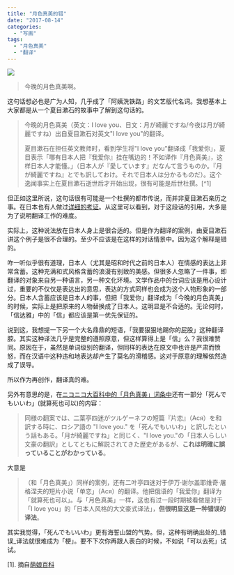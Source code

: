 ```yaml
---
title: "月色真美的错"
date: "2017-08-14"
categories: 
  - "写画"
tags: 
  - "月色真美"
  - "翻译"
---
```


![](https://i0.wp.com/tva1.sinaimg.cn/large/006tNc79gy1fijchdajm9j30f10ep3yn.jpg?ssl=1)

> 今晚的月色真美啊。

这句话想必也是广为人知，几乎成了「阿姨洗铁路」的文艺版代名词。我想基本上大家都是从一个夏目漱石的故事中了解到这句话的。

> 今晚的月色真美（英文：I love you、日文：月が綺麗ですね/今夜は月が綺麗ですね）出自夏目漱石对英文"I love you"的翻译。  
>   
> 夏目漱石在担任英文教师时，看到学生将"I love you"翻译成「我爱你」，夏目表示「哪有日本人把『我爱你』挂在嘴边的！不如译作『月色真美』，这样日本人才能懂。」（日本人が『愛しています』だなんて言うものか。『月が綺麗ですね』とでも訳しておけ。それで日本人は分かるものだ）。这个逸闻事实上在夏目漱石逝世后才开始出现，很有可能是后世杜撰。\[^1\]

但正如这里所说，这句话很有可能是一个杜撰的都市传说，而并非夏目漱石亲历之事。在日本也有人做过[详细的考证](http://niguruta.web.fc2.com/kensyo_kirei.html)。从这里可以看到，对于这段话的引用，大多是为了说明翻译工作的难度。

实际上，这种说法放在日本人身上是很合适的。但是作为翻译的案例，由夏目漱石讲这个例子是很不合理的。至少不应该是在这样的对话情景中。因为这个解释是错的。

咋一听似乎很有道理，日本人（尤其是昭和时代之前的日本人）在情感的表达上非常含蓄。这种充满和式风格含蓄的浪漫有别致的美感。但很多人忽略了一件事，即翻译的对象来自另一种语言，另一种文化环境。文学作品中的台词应该是用心设计过，重要的不仅仅是表达出的意思，表达的方式同样也会成为这个人物形象的一部分。日本人含蓄应该是日本人的事，但把「我爱你」翻译成为「今晚的月色真美」的时候，实际上是把原来的人物替换成了日本人。这明显是不合适的。无论何时，「信达雅」中的「信」都应该是第一优先保证的。

说到这，我想提一下另一个大名鼎鼎的短语，「我要狠狠地踢你的屁股」这种翻译腔。其实这种译法几乎是完整的遵照原意，但这样算得上是「信」么？我很难赞同。原因在于，虽然是单词级别的翻译，但同样的表达在原文中也许是严肃而愤怒，而在汉语中这种违和地表达却产生了莫名的滑稽感。这对于原意的理解依然造成了误导。

所以作为再创作，翻译真的难。

另外有意思的是，在[ニコニコ大百科中的「月色真美」词条中](http://dic.nicovideo.jp/a/%E6%9C%88%E3%81%8C%E7%B6%BA%E9%BA%97%E3%81%A7%E3%81%99%E3%81%AD)还有一部分「死んでもいいわ」(就算死也可以)的内容：

> 同様の翻案では、二葉亭四迷がツルゲーネフの短篇『片恋』（Ася）を和訳する時に、ロシア語の "I love you." を「死んでもいいわ」と訳したという話もある。「月が綺麗ですね」と同じく、"I love you."の「日本人らしい文豪の翻訳」としてともに解説されてきた歴史があるが、**これは明確に誤っていることがわかっている**。

大意是

> （和「月色真美」）同样的案例，还有二叶亭四迷对于伊万·谢尔盖耶维奇·屠格涅夫的短片小说「单恋」（Ася）的翻译。他把俄语的「我爱你」翻译为「就算死也可以」。与「月色真美」一样，这也有过一段时期被看做是对于「I love you」的「日本人风格的大文豪式译法」，**但很明显这是一种错误的译法**。

其实我觉得，「死んでもいいわ」更有海誓山盟的气势。但，这种有明确出处的_错误_译法就很难成为「梗」。要不下次你再跟人表白的时候，不如说「可以去死」试试。

\[1\]. 摘自[萌娘百科](https://zh.moegirl.org/%E4%BB%8A%E6%99%9A%E7%9A%84%E6%9C%88%E8%89%B2%E7%9C%9F%E7%BE%8E)
